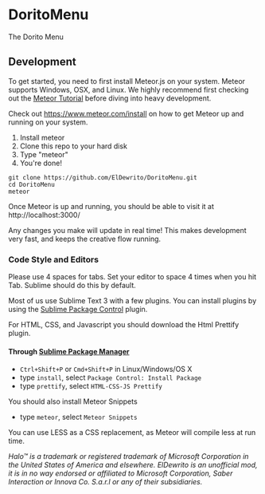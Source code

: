 # DoritoMenu
The Dorito Menu

## Development
To get started, you need to first install Meteor.js on your system. Meteor supports Windows, OSX, and Linux. We highly recommend first checking out the [Meteor Tutorial](https://www.meteor.com/tutorials/blaze/creating-an-app) before diving into heavy development.

Check out https://www.meteor.com/install on how to get Meteor up and running on your system.

1. Install meteor
2. Clone this repo to your hard disk
3. Type "meteor"
4. You're done!
```
git clone https://github.com/ElDewrito/DoritoMenu.git
cd DoritoMenu
meteor
```
Once Meteor is up and running, you should be able to visit it at http://localhost:3000/

Any changes you make will update in real time! This makes development very fast, and keeps the creative flow running.

### Code Style and Editors
Please use 4 spaces for tabs. Set your editor to space 4 times when you hit Tab. Sublime should do this by default.

Most of us use Sublime Text 3 with a few plugins. You can install plugins by using the [Sublime Package Control](https://packagecontrol.io/installation) plugin.

For HTML, CSS, and Javascript you should download the Html Prettify plugin.

#### Through [Sublime Package Manager](http://wbond.net/sublime_packages/package_control)

* `Ctrl+Shift+P` or `Cmd+Shift+P` in Linux/Windows/OS X
* type `install`, select `Package Control: Install Package`
* type `prettify`, select `HTML-CSS-JS Prettify`

You should also install Meteor Snippets
* type `meteor`, select `Meteor Snippets`

You can use LESS as a CSS replacement, as Meteor will compile less at run time.



*Halo™ is a trademark or registered trademark of Microsoft Corporation in the United States of America and elsewhere. ElDewrito is an unofficial mod, it is in no way endorsed or affiliated to Microsoft Corporation, Saber Interaction or Innova Co. S.a.r.l or any of their subsidiaries.*
